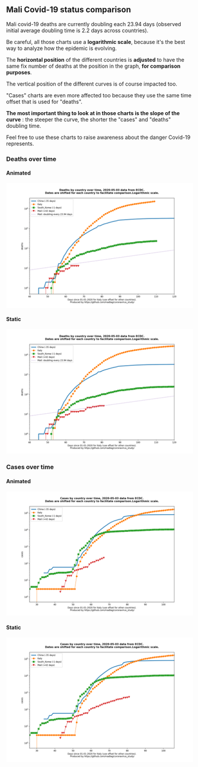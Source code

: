 ## Mali Covid-19 status comparison 

Mali covid-19 deaths are currently doubling each 23.94 days (observed initial average doubling time is 2.2 days across countries).



Be careful, all those charts use a **logarithmic scale**, because it's the best way to analyze how the epidemic is evolving.
 
The **horizontal position** of the different countries is **adjusted** to have the same fix number of deaths at the position in the graph, **for comparison purposes**.

The vertical position of the different curves is of course impacted too.

"Cases" charts are even more affected too because they use the same time offset that is used for "deaths".

**The most important thing to look at in those charts is the slope of the curve** : the steeper the curve, the shorter the "cases" and "deaths" doubling time.

Feel free to use these charts to raise awareness about the danger Covid-19 represents. 


 
### Deaths over time
 
#### Animated
![Mali covid-19 deaths animated chart](https://raw.githubusercontent.com/madlag/coronavirus_study/master/notebooks/graphs/2020-05-03/countries/Mali/2020-05-03_Mali_deaths.gif "Mali covid-19 deaths animated chart")   
 
#### Static
![Mali covid-19 deaths static chart](https://raw.githubusercontent.com/madlag/coronavirus_study/master/notebooks/graphs/2020-05-03/countries/Mali/2020-05-03_Mali_deaths.png "Mali covid-19 deaths static chart")   

 
### Cases over time
 
#### Animated
![Mali covid-19 cases animated chart](https://raw.githubusercontent.com/madlag/coronavirus_study/master/notebooks/graphs/2020-05-03/countries/Mali/2020-05-03_Mali_cases.gif "Mali covid-19 cases animated chart")   
 
#### Static
![Mali covid-19 cases static chart](https://raw.githubusercontent.com/madlag/coronavirus_study/master/notebooks/graphs/2020-05-03/countries/Mali/2020-05-03_Mali_cases.png "Mali covid-19 cases static chart")   

